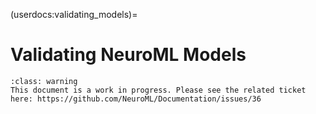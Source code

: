 (userdocs:validating_models)=
# Validating NeuroML Models

```{admonition} WIP
:class: warning
This document is a work in progress. Please see the related ticket here: https://github.com/NeuroML/Documentation/issues/36
```
